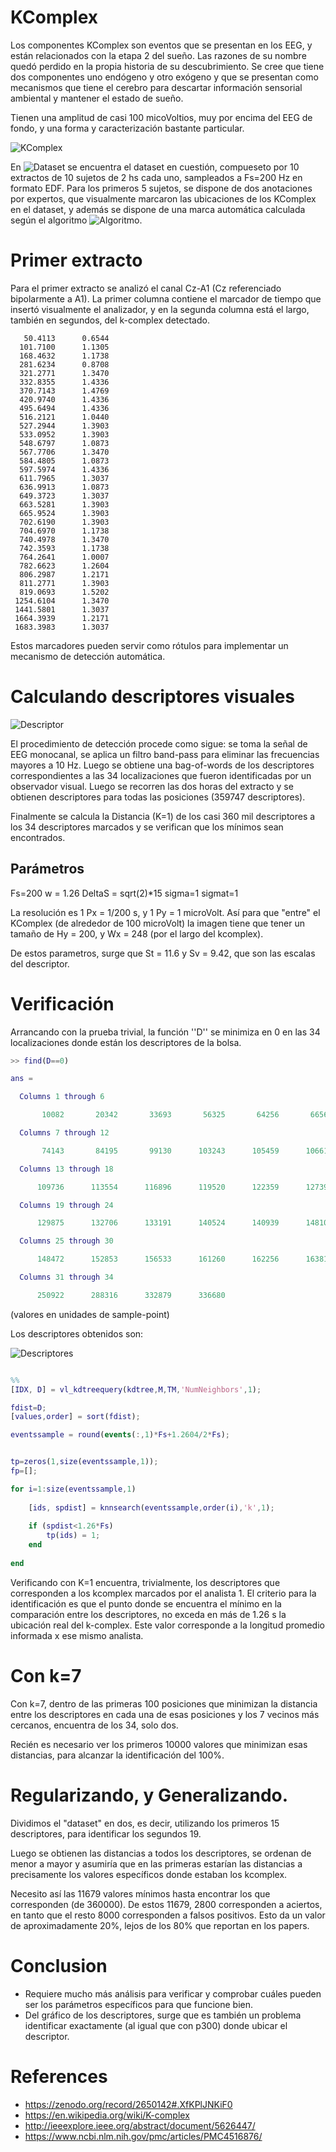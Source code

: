 # KComplex
Los componentes KComplex son eventos que se presentan en los EEG, y están relacionados con la etapa 2 del sueño.  Las razones de su nombre quedó perdido en la propia historia de su descubrimiento. Se cree que tiene dos componentes uno endógeno y otro exógeno y que se presentan como mecanismos que tiene el cerebro para descartar información sensorial ambiental y mantener el estado de sueño.

Tienen una amplitud de casi 100 micoVoltios, muy por encima del EEG de fondo, y una forma y caracterización bastante particular.


![KComplex](images/kcomplex.png)

En ![Dataset](http://www.tcts.fpms.ac.be/~devuyst/Databases/DatabaseKcomplexes/#More) se encuentra el dataset en cuestión, compueseto por 10 extractos de 10 sujetos de 2 hs cada uno, sampleados a Fs=200 Hz en formato EDF.  Para los primeros 5 sujetos, se dispone de dos anotaciones por expertos, que visualmente marcaron las ubicaciones de los KComplex en el dataset, y además se dispone de una marca automática calculada según el algoritmo ![Algoritmo](http://ieeexplore.ieee.org/abstract/document/5626447/).

# Primer extracto

Para el primer extracto se analizó el canal Cz-A1 (Cz referenciado bipolarmente a A1).  La primer columna contiene el marcador de tiempo que insertó visualmente el analizador, y en la segunda columna está el largo, también en segundos, del k-complex detectado.

```text
   50.4113	    0.6544
  101.7100	    1.1305
  168.4632	    1.1738
  281.6234	    0.8708
  321.2771	    1.3470
  332.8355	    1.4336
  370.7143	    1.4769
  420.9740	    1.4336
  495.6494	    1.4336
  516.2121	    1.0440
  527.2944	    1.3903
  533.0952	    1.3903
  548.6797	    1.0873
  567.7706	    1.3470
  584.4805	    1.0873
  597.5974	    1.4336
  611.7965	    1.3037
  636.9913	    1.0873
  649.3723	    1.3037
  663.5281	    1.3903
  665.9524	    1.3903
  702.6190	    1.3903
  704.6970	    1.1738
  740.4978	    1.3470
  742.3593	    1.1738
  764.2641	    1.0007
  782.6623	    1.2604
  806.2987	    1.2171
  811.2771	    1.3903
  819.0693	    1.5202
 1254.6104	    1.3470
 1441.5801	    1.3037
 1664.3939	    1.2171
 1683.3983	    1.3037
```


Estos marcadores pueden servir como rótulos para implementar un mecanismo de detección automática.

# Calculando descriptores visuales

![Descriptor](images/kcomplexdescriptor1.png)

El procedimiento de detección procede como sigue: se toma la señal de EEG monocanal, se aplica un filtro band-pass para eliminar las frecuencias mayores a 10 Hz.  Luego se obtiene una bag-of-words de los descriptores correspondientes a las 34 localizaciones que fueron identificadas por un observador visual.   Luego se recorren las dos horas del extracto y se obtienen descriptores para todas las posiciones (359747 descriptores).

Finalmente se calcula la Distancia (K=1) de los casi 360 mil descriptores a los 34 descriptores marcados y se verifican que los mínimos sean encontrados.

## Parámetros

Fs=200
w = 1.26
DeltaS = sqrt(2)*15
sigma=1
sigmat=1

La resolución es 1 Px = 1/200 s, y 1 Py = 1 microVolt.  Así para que "entre" el KComplex (de alrededor de 100 microVolt) la imagen tiene que tener un tamaño de Hy = 200, y Wx = 248 (por el largo del kcomplex).

De estos parametros, surge que St = 11.6 y Sv = 9.42, que son las escalas del descriptor.
 

# Verificación

Arrancando con la prueba trivial, la función ''D'' se minimiza en 0 en las 34 localizaciones donde están los descriptores de la bolsa.

```matlab
>> find(D==0)

ans =

  Columns 1 through 6

       10082       20342       33693       56325       64256       66567

  Columns 7 through 12

       74143       84195       99130      103243      105459      106619

  Columns 13 through 18

      109736      113554      116896      119520      122359      127398

  Columns 19 through 24

      129875      132706      133191      140524      140939      148100

  Columns 25 through 30

      148472      152853      156533      161260      162256      163814

  Columns 31 through 34

      250922      288316      332879      336680
```      

(valores en unidades de sample-point)

Los descriptores obtenidos son:

![Descriptores](images/bagofdescriptors.png)


```matlab

%%
[IDX, D] = vl_kdtreequery(kdtree,M,TM,'NumNeighbors',1);

fdist=D;
[values,order] = sort(fdist);

eventssample = round(events(:,1)*Fs+1.2604/2*Fs);


tp=zeros(1,size(eventssample,1));
fp=[];

for i=1:size(eventssample,1)
    
    [ids, spdist] = knnsearch(eventssample,order(i),'k',1);
    
    if (spdist<1.26*Fs)
        tp(ids) = 1;
    end
    
end

```

Verificando con K=1 encuentra, trivialmente, los descriptores que corresponden a los kcomplex marcados por el analista 1.  El criterio para la identificación es que el punto donde se encuentra el mínimo en la comparación entre los descriptores, no exceda en más de 1.26 s la ubicación real del k-complex.   Este valor corresponde a la longitud promedio informada x ese mismo analista.


# Con k=7

Con k=7, dentro de las primeras 100 posiciones que minimizan la distancia entre los descriptores en cada una de esas posiciones y los 7 vecinos más cercanos, encuentra de los 34, solo dos.

Recién es necesario ver los primeros 10000 valores que minimizan esas distancias, para alcanzar la identificación del 100%.

# Regularizando, y Generalizando.

Dividimos el "dataset" en dos, es decir, utilizando los primeros 15 descriptores, para identificar los segundos 19.  

Luego se obtienen las distancias a todos los descriptores, se ordenan de menor a mayor y asumiría que en las primeras estarían las distancias a precisamente los valores específicos donde estaban los kcomplex.

Necesito así las 11679 valores mínimos hasta encontrar los que corresponden (de 360000).  De estos 11679, 2800 corresponden a aciertos, en tanto que el resto 8000 corresponden a falsos positivos.  Esto da un valor de aproximadamente 20%, lejos de los 80% que reportan en los papers.

# Conclusion

* Requiere mucho más análisis para verificar y comprobar cuáles pueden ser los parámetros específicos para que funcione bien.
* Del gráfico de los descriptores, surge que es también un problema identificar exactamente (al igual que con p300) donde ubicar el descriptor.


# References

* https://zenodo.org/record/2650142#.XfKPlJNKiF0
* https://en.wikipedia.org/wiki/K-complex
* http://ieeexplore.ieee.org/abstract/document/5626447/
* https://www.ncbi.nlm.nih.gov/pmc/articles/PMC4516876/

